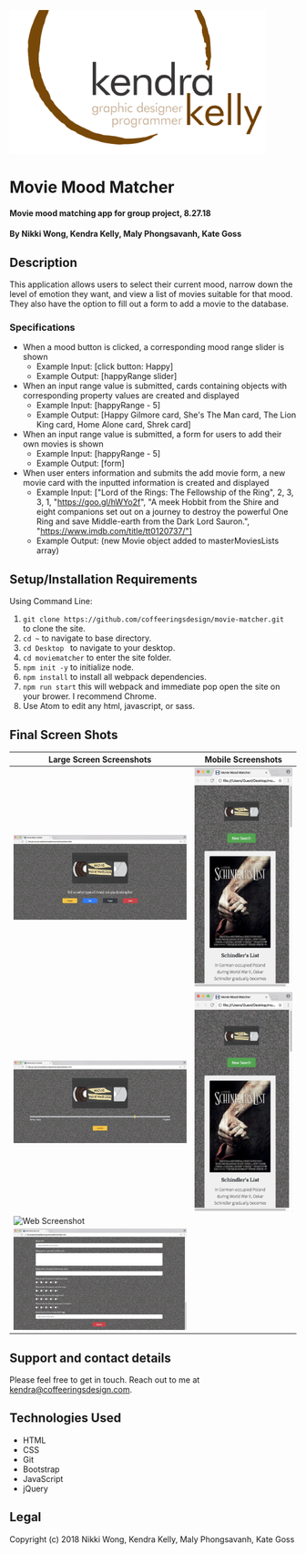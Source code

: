 ![Kendra Kelly Logo](/kkgithub.png)
# Movie Mood Matcher

#### Movie mood matching app for group project, 8.27.18

#### By Nikki Wong, Kendra Kelly, Maly Phongsavanh, Kate Goss

## Description

This application allows users to select their current mood, narrow down the level of emotion they want, and view a list of movies suitable for that mood. They also have the option to fill out a form to add a movie to the database.

### Specifications
* When a mood button is clicked, a corresponding mood range slider is shown
  * Example Input: [click button: Happy]
  * Example Output: [happyRange slider]
* When an input range value is submitted, cards containing objects with corresponding property values are created and displayed
  * Example Input: [happyRange - 5]
  * Example Output: [Happy Gilmore card, She's The Man card, The Lion King card, Home Alone card, Shrek card]
* When an input range value is submitted, a form for users to add their own movies is shown
  * Example Input: [happyRange - 5]
  * Example Output: [form]
* When user enters information and submits the add movie form, a new movie card with the inputted information is created and displayed
  * Example Input: ["Lord of the Rings: The Fellowship of the Ring", 2, 3, 3, 1, "https://goo.gl/hWYo2f", "A meek Hobbit from the Shire and eight companions set out on a journey to destroy the powerful One Ring and save Middle-earth from the Dark Lord Sauron.", "https://www.imdb.com/title/tt0120737/"]
  * Example Output: (new Movie object added to masterMoviesLists array)

## Setup/Installation Requirements
Using Command Line:
1. ``git clone https://github.com/coffeeringsdesign/movie-matcher.git `` to clone the site.
2. ``cd ~`` to navigate to base directory.
3. ``cd Desktop `` to navigate to your desktop.
4. ``cd moviematcher`` to enter the site folder.
5. ``npm init -y`` to initialize node.
6. ``npm install`` to install all webpack dependencies.
7. ``npm run start`` this will webpack and immediate pop open the site on your brower. I recommend Chrome.
8. Use Atom to edit any html, javascript, or sass.

## Final Screen Shots

Large Screen Screenshots | Mobile Screenshots
---------------------- | -----------------------
![Web Screenshot](1.png) | ![Mobile Screenshot](5.png)
![Web Screenshot](2.png) | ![Mobile Screenshot](5.png)
![Web Screenshot](3.png) | 
![Web Screenshot](4.png) | 

## Support and contact details

Please feel free to get in touch. Reach out to me at kendra@coffeeringsdesign.com.

## Technologies Used
* HTML
* CSS
* Git
* Bootstrap
* JavaScript
* jQuery

## Legal
Copyright (c) 2018 Nikki Wong, Kendra Kelly, Maly Phongsavanh, Kate Goss
